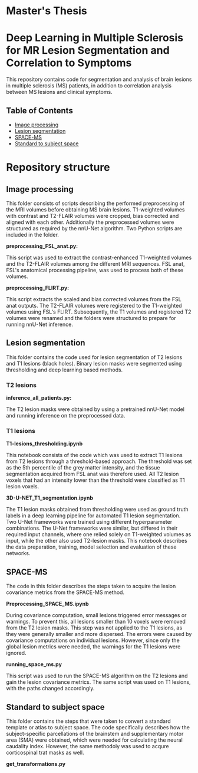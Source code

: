 # Master's Thesis
# Deep Learning in Multiple Sclerosis for MR Lesion Segmentation and Correlation to Symptoms

This repository contains code for segmentation and analysis of brain lesions in multiple sclerosis (MS) patients, in addition to correlation analysis between MS lesions and clinical symptoms.

## Table of Contents

- [Image processing](#Image-processing)
- [Lesion segmentation](#Lesion-segmentation)
- [SPACE-MS](#SPACE-MS)
- [Standard to subject space](#Standard-to-subject-space)

# Repository structure

## Image processing

This folder consists of scripts describing the performed preprocessing of the MRI volumes before obtaining MS brain lesions. T1-weighted volumes with contrast and T2-FLAIR volumes were cropped, bias corrected and aligned with each other. Additionally the preprocessed volumes were structured as required by the nnU-Net algorithm. Two Python scripts are included in the folder.

**preprocessing_FSL_anat.py:** 

This script was used to extract the contrast-enhanced T1-weighted volumes and the T2-FLAIR volumes among the different MRI sequences. FSL anat, FSL's anatomical processing pipeline, was used to process both of these volumes. 

**preprocessing_FLIRT.py:**

This script extracts the scaled and bias corrected volumes from the FSL anat outputs. The T2-FLAIR volumes were registered to the T1-weighted volumes using FSL's FLIRT. Subsequently, the T1 volumes and registered T2 volumes were renamed and the folders were structured to prepare for running nnU-Net inference.

## Lesion segmentation

This folder contains the code used for lesion segmentation of T2 lesions and T1 lesions (black holes). Binary lesion masks were segmented using thresholding and deep learning based methods. 

### T2 lesions

**inference_all_patients.py:**

The T2 lesion masks were obtained by using a pretrained nnU-Net model and running inference on the preprocessed data. 

### T1 lesions

**T1-lesions_thresholding.ipynb**

This notebook consists of the code which was used to extract T1 lesions from T2 lesions through a threshold-based approach. The threshold was set as the 5th percentile of the grey matter intensity, and the tissue segmentation acquired from FSL anat was therefore used. All T2 lesion voxels that had an intensity lower than the threshold were classified as T1 lesion voxels. 

**3D-U-NET_T1_segmentation.ipynb**

The T1 lesion masks obtained from thresholding were used as ground truth labels in a deep learning pipeline for automated T1 lesion segmentation. Two U-Net frameworks were trained using different hyperparameter combinations. The U-Net frameworks were similar, but differed in their required input channels, where one relied solely on T1-weighted volumes as input, while the other also used T2-lesion masks. This notebook describes the data preparation, training, model selection and evaluation of these networks.

## SPACE-MS

The code in this folder describes the steps taken to acquire the lesion covariance metrics from the SPACE-MS method. 

**Preprocessing_SPACE_MS.ipynb**

During covariance computation, small lesions triggered error messages or warnings. To prevent this, all lesions smaller than 10 voxels were removed from the T2 lesion masks. This step was not applied to the T1 lesions, as they were generally smaller and more dispersed. The errors were caused by covariance computations on individual lesions. However, since only the global lesion metrics were needed, the warnings for the T1 lesions were ignored.

**running_space_ms.py**

This script was used to run the SPACE-MS algorithm on the T2 lesions and gain the lesion covariance metrics. The same script was used on T1 lesions, with the paths changed accordingly.

## Standard to subject space

This folder contains the steps that were taken to convert a standard template or atlas to subject space. The code specifically describes how the subject-specific parcellations of the brainstem and supplementary motor area (SMA) were obtained, which were needed for calculating the neural caudality index. However, the same methodoly was used to acqure corticospinal trat masks as well.

**get_transformations.py**



